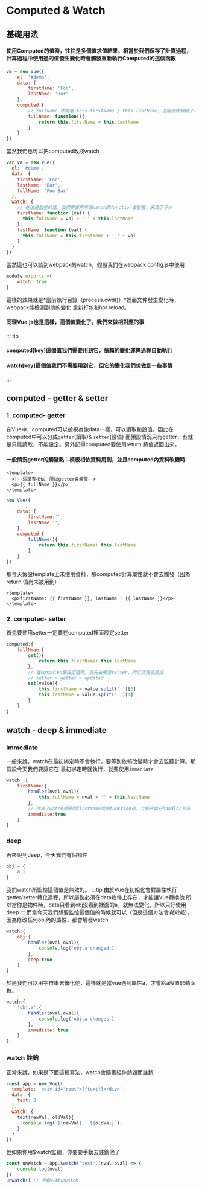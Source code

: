 # Computed & Watch

## 基礎用法

#### 使用Computed的值時，往往是多個值求值結果，相當於我們保存了計算過程，計算過程中使用過的值發生變化時會觸發重新執行Computed的這個函數
```javascript
vm = new Vue({
    el: '#demo',
    data: {
        firstName: 'Foo',
        lastName: 'Bar'
    },
    computed:{
        // fullName 依賴著 this.firstName / this.lastName，這兩個依賴變了，fullName重新觸發
        fullName: function(){
            return this.firstName + this.lastName
        }   
    }
})
```
當然我們也可以把computed改成watch
```javascript
var vm = new Vue({
  el: '#demo',
  data: {
    firstName: 'Foo',
    lastName: 'Bar',
    fullName: 'Foo Bar'
  },
  watch: {
    // 在這邊監控的話，我們需要用兩個watch的function去監看，麻煩了不少
    firstName: function (val) {
      this.fullName = val + ' ' + this.lastName
    },
    lastName: function (val) {
      this.fullName = this.firstName + ' ' + val
    }
  }
})
```
當然這也可以談到webpack的watch，假設我們在webpack.config.js中使用
```javascript
module.exports ={
    watch: true
}
```
這樣的效果就是*當前執行目錄（process.cwd()）*裡面文件發生變化時，webpack能檢測到他的變化
重新打包和hot reload。
#### 同理Vue.js也是這樣，這個值變化了，我們來做相對應的事
::: tip 
#### computed[key]這個值我們需要用到它，依賴的變化運算過程自動執行
#### watch[key]這個值我們不需要用到它，但它的變化我們想做到一些事情
:::

## computed - getter & setter

### 1. computed- getter
在Vue中，computed可以被視為像data一樣，可以讀取和設值，因此在computed中可以分成`getter`(讀取)& `setter`(設值)
而預設情況只有getter，有就是只能讀取，不能設定。另外記得computed要使用return 將值返回出來。
#### 一般情況getter的觸發點：模板相依資料用到，並且computed內資料改變時
```vue
<template>
  <!--這邊有相依，所以getter會觸發-->
  <p>{{ fullName }}</p>
</template>
```
```javascript
new Vue({
    ...,
    data: {
        firstName:'',
        lastName:'',
    },
    computed:{
        fullName(){
            return this.firstName+ this.lastName
        }   
    }      
})
```
那今天假設template上未使用資料，那computed計算屬性就不會去觸發（因為return 值尚未被用到）
```vue
<template>
  <p>firstName: {{ firstName }}, lastName : {{ lastName }}</p>
</template>
```

### 2. computed- setter
首先要使用setter一定要在computed裡面設定setter
```javascript
computed:{
    fullNmae:{
        get(){
            return this.firstName+ this.lastName
        },
        // 當computed要設定值時，會先去觸發setter，所以流程會變成
        // setter > getter > updated
        set(value){
            this.firstName = value.split(' ')[0]
            this.lastName = value.split(' ')[1]
        }   
    }
}
```

## watch - deep & immediate
### immediate
一般來說，watch在最初綁定時不會執行，要等到依賴改變時才會去監聽計算。那假設今天我們要讓它在
最初綁定時就執行，就要使用`immediate`
```javascript
watch :{
    firstName:{
        handler(nval,oval){
            this.fullName = nval + '' + this.lastName
        },
        // 代表了watch裡聲明firstName這個function後，立即去執行handler方法
        immediate:true
    }
}
```

### deep
再來說到deep，今天我們有個物件
```javascript
obj = {
    a:1
}
```
我們watch所監控這個值是無效的。
:::tip
由於Vue在初始化會對屬性執行getter/setter轉化過程，所以屬性必須在data物件上存在，才能讓Vue轉換他
所以當你是物件時，data只看到obj沒看到裡面的a，就無法變化，所以只好使用deep
:::
而當今天我們想要監控這個值的時候就可以（但是這個方法會*耗效能*），因為修改任何obj內的屬性，都會觸發watch
```javascript
watch:{
    obj:{
        handler(nval,oval){
            console.log('obj.a changed')
        },
        deep:true
    }
}
```
於是我們可以用字符串去優化他，這樣就是當vue遇到屬性a，才會給a設置監聽函數。
```javascript
watch:{
    'obj.a':{
        handler(nval,oval){
            console.log('obj.a changes')
        },
        immediate: true
    }
}
```

### watch 註銷
正常來說，如果是下面這種寫法，watch會隨著組件銷毀而註銷
```javascript
const app = new Vue({
  template: '<div id="root">{{text}}</div>',
  data: {
    text: 0
  },
  watch: {
    text(newVal, oldVal){
      console.log(`${newVal} : ${oldVal}`);
    }
  }
});
```
但如果你用$watch監聽，你要要手動去註銷他了
```javascript
const unWatch = app.$watch('text',(nval,oval) => {
    console.log(nval)
})
unwatch() // 手動註銷unwatch
```
